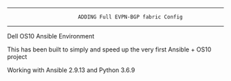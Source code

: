 ----------------------------------------------------------------------------------------
                           ADDING Full EVPN-BGP fabric Config
----------------------------------------------------------------------------------------

Dell OS10 Ansible Environment

This has been built to simply and speed up the very first Ansible + OS10 project

Working with Ansible 2.9.13 and Python 3.6.9


